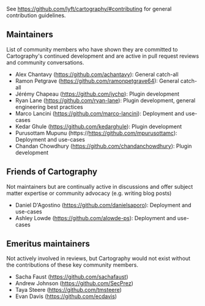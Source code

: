 See https://github.com/lyft/cartography/#contributing for general contribution guidelines.

## Maintainers

List of community members who have shown they are committed to Cartography's continued development and are active in pull request reviews and community conversations.

- Alex Chantavy (https://github.com/achantavy): General catch-all
- Ramon Petgrave (https://github.com/ramonpetgrave64): General catch-all
- Jérémy Chapeau (https://github.com/jychp): Plugin development
- Ryan Lane (https://github.com/ryan-lane): Plugin development, general engineering best practices
- Marco Lancini (https://github.com/marco-lancini): Deployment and use-cases
- Kedar Ghule (https://github.com/kedarghule): Plugin development
- Purusottam Mupunu (https://https://github.com/mpurusottamc): Deployment and use-cases
- Chandan Chowdhury (https://github.com/chandanchowdhury): Plugin development


## Friends of Cartography

Not maintainers but are continually active in discussions and offer subject matter expertise or community advocacy (e.g. writing blog posts)

- Daniel D'Agostino (https://github.com/danielsaporo): Deployment and use-cases
- Ashley Lowde (https://github.com/alowde-ps): Deployment and use-cases


## Emeritus maintainers

Not actively involved in reviews, but Cartography would not exist without the contributions of these key community members.

- Sacha Faust (https://github.com/sachafaust)
- Andrew Johnson (https://github.com/SecPrez)
- Taya Steere (https://github.com/tmsteere)
- Evan Davis (https://github.com/ecdavis)
